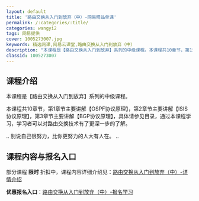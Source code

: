 ```yaml
---
layout: default
title: '路由交换从入门到放弃（中）-网易精品单课'
permalink: /:categories/:title/
categories: wangyi2
tags: 网易提供
cover: 1005273007.jpg
keywords: 精选网课,网易云课堂,路由交换从入门到放弃（中）
description: "本课程是【路由交换从入门到放弃】系列的中级课程。本课程共10章节，第1章节主要讲解【OSPF协议原理】，第2章节主要讲解【ISIS协议原理】，第3章节主要讲解【BGP协议原理】，具体请参见目"
classid: 1005273007
---
```


## 课程介绍

本课程是【路由交换从入门到放弃】系列的中级课程。

本课程共10章节，第1章节主要讲解【OSPF协议原理】，第2章节主要讲解【ISIS协议原理】，第3章节主要讲解【BGP协议原理】，具体请参见目录，通过本课程学习，学习者可以对路由交换技术有了更深一步的了解。

..
别说自己很努力，比你更努力的人大有人在。
..

## 课程内容与报名入口

部分课程 **限时** 折扣中，课程内容详细介绍见：[路由交换从入门到放弃（中）-详情介绍](https://study.163.com/course/introduction/1005273007.htm?share=1&shareId=1025206652&utm_campaign=share&utm_medium=iphoneShare&utm_source=&utm_u=1025206652)

**优惠报名入口**：[路由交换从入门到放弃（中）-报名学习](https://study.163.com/course/introduction/1005273007.htm?share=1&shareId=1025206652&utm_campaign=share&utm_medium=iphoneShare&utm_source=&utm_u=1025206652)

